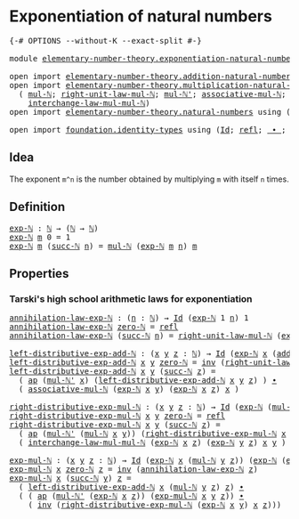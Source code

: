 # Exponentiation of natural numbers

<pre class="Agda"><a id="46" class="Symbol">{-#</a> <a id="50" class="Keyword">OPTIONS</a> <a id="58" class="Pragma">--without-K</a> <a id="70" class="Pragma">--exact-split</a> <a id="84" class="Symbol">#-}</a>

<a id="89" class="Keyword">module</a> <a id="96" href="elementary-number-theory.exponentiation-natural-numbers.html" class="Module">elementary-number-theory.exponentiation-natural-numbers</a> <a id="152" class="Keyword">where</a>

<a id="159" class="Keyword">open</a> <a id="164" class="Keyword">import</a> <a id="171" href="elementary-number-theory.addition-natural-numbers.html" class="Module">elementary-number-theory.addition-natural-numbers</a> <a id="221" class="Keyword">using</a> <a id="227" class="Symbol">(</a><a id="228" href="elementary-number-theory.addition-natural-numbers.html#988" class="Function">add-ℕ</a><a id="233" class="Symbol">)</a>
<a id="235" class="Keyword">open</a> <a id="240" class="Keyword">import</a> <a id="247" href="elementary-number-theory.multiplication-natural-numbers.html" class="Module">elementary-number-theory.multiplication-natural-numbers</a> <a id="303" class="Keyword">using</a>
  <a id="311" class="Symbol">(</a> <a id="313" href="elementary-number-theory.multiplication-natural-numbers.html#1176" class="Function">mul-ℕ</a><a id="318" class="Symbol">;</a> <a id="320" href="elementary-number-theory.multiplication-natural-numbers.html#1954" class="Function">right-unit-law-mul-ℕ</a><a id="340" class="Symbol">;</a> <a id="342" href="elementary-number-theory.multiplication-natural-numbers.html#1250" class="Function">mul-ℕ&#39;</a><a id="348" class="Symbol">;</a> <a id="350" href="elementary-number-theory.multiplication-natural-numbers.html#4397" class="Function">associative-mul-ℕ</a><a id="367" class="Symbol">;</a>
    <a id="373" href="elementary-number-theory.multiplication-natural-numbers.html#4999" class="Function">interchange-law-mul-mul-ℕ</a><a id="398" class="Symbol">)</a>
<a id="400" class="Keyword">open</a> <a id="405" class="Keyword">import</a> <a id="412" href="elementary-number-theory.natural-numbers.html" class="Module">elementary-number-theory.natural-numbers</a> <a id="453" class="Keyword">using</a> <a id="459" class="Symbol">(</a><a id="460" href="elementary-number-theory.natural-numbers.html#1438" class="Datatype">ℕ</a><a id="461" class="Symbol">;</a> <a id="463" href="elementary-number-theory.natural-numbers.html#1459" class="InductiveConstructor">zero-ℕ</a><a id="469" class="Symbol">;</a> <a id="471" href="elementary-number-theory.natural-numbers.html#1472" class="InductiveConstructor">succ-ℕ</a><a id="477" class="Symbol">)</a>

<a id="480" class="Keyword">open</a> <a id="485" class="Keyword">import</a> <a id="492" href="foundation.identity-types.html" class="Module">foundation.identity-types</a> <a id="518" class="Keyword">using</a> <a id="524" class="Symbol">(</a><a id="525" href="foundation-core.identity-types.html#641" class="Datatype">Id</a><a id="527" class="Symbol">;</a> <a id="529" href="foundation-core.identity-types.html#694" class="InductiveConstructor">refl</a><a id="533" class="Symbol">;</a> <a id="535" href="foundation-core.identity-types.html#1239" class="Function Operator">_∙_</a><a id="538" class="Symbol">;</a> <a id="540" href="foundation-core.identity-types.html#1552" class="Function">inv</a><a id="543" class="Symbol">;</a> <a id="545" href="foundation-core.identity-types.html#2853" class="Function">ap</a><a id="547" class="Symbol">)</a>
</pre>
## Idea

The exponent `m^n` is the number obtained by multiplying `m` with itself `n` times.

## Definition

<pre class="Agda"><a id="exp-ℕ"></a><a id="671" href="elementary-number-theory.exponentiation-natural-numbers.html#671" class="Function">exp-ℕ</a> <a id="677" class="Symbol">:</a> <a id="679" href="elementary-number-theory.natural-numbers.html#1438" class="Datatype">ℕ</a> <a id="681" class="Symbol">→</a> <a id="683" class="Symbol">(</a><a id="684" href="elementary-number-theory.natural-numbers.html#1438" class="Datatype">ℕ</a> <a id="686" class="Symbol">→</a> <a id="688" href="elementary-number-theory.natural-numbers.html#1438" class="Datatype">ℕ</a><a id="689" class="Symbol">)</a>
<a id="691" href="elementary-number-theory.exponentiation-natural-numbers.html#671" class="Function">exp-ℕ</a> <a id="697" href="elementary-number-theory.exponentiation-natural-numbers.html#697" class="Bound">m</a> <a id="699" class="Number">0</a> <a id="701" class="Symbol">=</a> <a id="703" class="Number">1</a>
<a id="705" href="elementary-number-theory.exponentiation-natural-numbers.html#671" class="Function">exp-ℕ</a> <a id="711" href="elementary-number-theory.exponentiation-natural-numbers.html#711" class="Bound">m</a> <a id="713" class="Symbol">(</a><a id="714" href="elementary-number-theory.natural-numbers.html#1472" class="InductiveConstructor">succ-ℕ</a> <a id="721" href="elementary-number-theory.exponentiation-natural-numbers.html#721" class="Bound">n</a><a id="722" class="Symbol">)</a> <a id="724" class="Symbol">=</a> <a id="726" href="elementary-number-theory.multiplication-natural-numbers.html#1176" class="Function">mul-ℕ</a> <a id="732" class="Symbol">(</a><a id="733" href="elementary-number-theory.exponentiation-natural-numbers.html#671" class="Function">exp-ℕ</a> <a id="739" href="elementary-number-theory.exponentiation-natural-numbers.html#711" class="Bound">m</a> <a id="741" href="elementary-number-theory.exponentiation-natural-numbers.html#721" class="Bound">n</a><a id="742" class="Symbol">)</a> <a id="744" href="elementary-number-theory.exponentiation-natural-numbers.html#711" class="Bound">m</a>
</pre>
## Properties

### Tarski's high school arithmetic laws for exponentiation

<pre class="Agda"><a id="annihilation-law-exp-ℕ"></a><a id="835" href="elementary-number-theory.exponentiation-natural-numbers.html#835" class="Function">annihilation-law-exp-ℕ</a> <a id="858" class="Symbol">:</a> <a id="860" class="Symbol">(</a><a id="861" href="elementary-number-theory.exponentiation-natural-numbers.html#861" class="Bound">n</a> <a id="863" class="Symbol">:</a> <a id="865" href="elementary-number-theory.natural-numbers.html#1438" class="Datatype">ℕ</a><a id="866" class="Symbol">)</a> <a id="868" class="Symbol">→</a> <a id="870" href="foundation-core.identity-types.html#641" class="Datatype">Id</a> <a id="873" class="Symbol">(</a><a id="874" href="elementary-number-theory.exponentiation-natural-numbers.html#671" class="Function">exp-ℕ</a> <a id="880" class="Number">1</a> <a id="882" href="elementary-number-theory.exponentiation-natural-numbers.html#861" class="Bound">n</a><a id="883" class="Symbol">)</a> <a id="885" class="Number">1</a>
<a id="887" href="elementary-number-theory.exponentiation-natural-numbers.html#835" class="Function">annihilation-law-exp-ℕ</a> <a id="910" href="elementary-number-theory.natural-numbers.html#1459" class="InductiveConstructor">zero-ℕ</a> <a id="917" class="Symbol">=</a> <a id="919" href="foundation-core.identity-types.html#694" class="InductiveConstructor">refl</a>
<a id="924" href="elementary-number-theory.exponentiation-natural-numbers.html#835" class="Function">annihilation-law-exp-ℕ</a> <a id="947" class="Symbol">(</a><a id="948" href="elementary-number-theory.natural-numbers.html#1472" class="InductiveConstructor">succ-ℕ</a> <a id="955" href="elementary-number-theory.exponentiation-natural-numbers.html#955" class="Bound">n</a><a id="956" class="Symbol">)</a> <a id="958" class="Symbol">=</a> <a id="960" href="elementary-number-theory.multiplication-natural-numbers.html#1954" class="Function">right-unit-law-mul-ℕ</a> <a id="981" class="Symbol">(</a><a id="982" href="elementary-number-theory.exponentiation-natural-numbers.html#671" class="Function">exp-ℕ</a> <a id="988" class="Number">1</a> <a id="990" href="elementary-number-theory.exponentiation-natural-numbers.html#955" class="Bound">n</a><a id="991" class="Symbol">)</a> <a id="993" href="foundation-core.identity-types.html#1239" class="Function Operator">∙</a> <a id="995" href="elementary-number-theory.exponentiation-natural-numbers.html#835" class="Function">annihilation-law-exp-ℕ</a> <a id="1018" href="elementary-number-theory.exponentiation-natural-numbers.html#955" class="Bound">n</a>

<a id="left-distributive-exp-add-ℕ"></a><a id="1021" href="elementary-number-theory.exponentiation-natural-numbers.html#1021" class="Function">left-distributive-exp-add-ℕ</a> <a id="1049" class="Symbol">:</a> <a id="1051" class="Symbol">(</a><a id="1052" href="elementary-number-theory.exponentiation-natural-numbers.html#1052" class="Bound">x</a> <a id="1054" href="elementary-number-theory.exponentiation-natural-numbers.html#1054" class="Bound">y</a> <a id="1056" href="elementary-number-theory.exponentiation-natural-numbers.html#1056" class="Bound">z</a> <a id="1058" class="Symbol">:</a> <a id="1060" href="elementary-number-theory.natural-numbers.html#1438" class="Datatype">ℕ</a><a id="1061" class="Symbol">)</a> <a id="1063" class="Symbol">→</a> <a id="1065" href="foundation-core.identity-types.html#641" class="Datatype">Id</a> <a id="1068" class="Symbol">(</a><a id="1069" href="elementary-number-theory.exponentiation-natural-numbers.html#671" class="Function">exp-ℕ</a> <a id="1075" href="elementary-number-theory.exponentiation-natural-numbers.html#1052" class="Bound">x</a> <a id="1077" class="Symbol">(</a><a id="1078" href="elementary-number-theory.addition-natural-numbers.html#988" class="Function">add-ℕ</a> <a id="1084" href="elementary-number-theory.exponentiation-natural-numbers.html#1054" class="Bound">y</a> <a id="1086" href="elementary-number-theory.exponentiation-natural-numbers.html#1056" class="Bound">z</a><a id="1087" class="Symbol">))</a> <a id="1090" class="Symbol">(</a><a id="1091" href="elementary-number-theory.multiplication-natural-numbers.html#1176" class="Function">mul-ℕ</a> <a id="1097" class="Symbol">(</a><a id="1098" href="elementary-number-theory.exponentiation-natural-numbers.html#671" class="Function">exp-ℕ</a> <a id="1104" href="elementary-number-theory.exponentiation-natural-numbers.html#1052" class="Bound">x</a> <a id="1106" href="elementary-number-theory.exponentiation-natural-numbers.html#1054" class="Bound">y</a><a id="1107" class="Symbol">)</a> <a id="1109" class="Symbol">(</a><a id="1110" href="elementary-number-theory.exponentiation-natural-numbers.html#671" class="Function">exp-ℕ</a> <a id="1116" href="elementary-number-theory.exponentiation-natural-numbers.html#1052" class="Bound">x</a> <a id="1118" href="elementary-number-theory.exponentiation-natural-numbers.html#1056" class="Bound">z</a><a id="1119" class="Symbol">))</a>
<a id="1122" href="elementary-number-theory.exponentiation-natural-numbers.html#1021" class="Function">left-distributive-exp-add-ℕ</a> <a id="1150" href="elementary-number-theory.exponentiation-natural-numbers.html#1150" class="Bound">x</a> <a id="1152" href="elementary-number-theory.exponentiation-natural-numbers.html#1152" class="Bound">y</a> <a id="1154" href="elementary-number-theory.natural-numbers.html#1459" class="InductiveConstructor">zero-ℕ</a> <a id="1161" class="Symbol">=</a> <a id="1163" href="foundation-core.identity-types.html#1552" class="Function">inv</a> <a id="1167" class="Symbol">(</a><a id="1168" href="elementary-number-theory.multiplication-natural-numbers.html#1954" class="Function">right-unit-law-mul-ℕ</a> <a id="1189" class="Symbol">(</a><a id="1190" href="elementary-number-theory.exponentiation-natural-numbers.html#671" class="Function">exp-ℕ</a> <a id="1196" href="elementary-number-theory.exponentiation-natural-numbers.html#1150" class="Bound">x</a> <a id="1198" href="elementary-number-theory.exponentiation-natural-numbers.html#1152" class="Bound">y</a><a id="1199" class="Symbol">))</a>
<a id="1202" href="elementary-number-theory.exponentiation-natural-numbers.html#1021" class="Function">left-distributive-exp-add-ℕ</a> <a id="1230" href="elementary-number-theory.exponentiation-natural-numbers.html#1230" class="Bound">x</a> <a id="1232" href="elementary-number-theory.exponentiation-natural-numbers.html#1232" class="Bound">y</a> <a id="1234" class="Symbol">(</a><a id="1235" href="elementary-number-theory.natural-numbers.html#1472" class="InductiveConstructor">succ-ℕ</a> <a id="1242" href="elementary-number-theory.exponentiation-natural-numbers.html#1242" class="Bound">z</a><a id="1243" class="Symbol">)</a> <a id="1245" class="Symbol">=</a>
  <a id="1249" class="Symbol">(</a> <a id="1251" href="foundation-core.identity-types.html#2853" class="Function">ap</a> <a id="1254" class="Symbol">(</a><a id="1255" href="elementary-number-theory.multiplication-natural-numbers.html#1250" class="Function">mul-ℕ&#39;</a> <a id="1262" href="elementary-number-theory.exponentiation-natural-numbers.html#1230" class="Bound">x</a><a id="1263" class="Symbol">)</a> <a id="1265" class="Symbol">(</a><a id="1266" href="elementary-number-theory.exponentiation-natural-numbers.html#1021" class="Function">left-distributive-exp-add-ℕ</a> <a id="1294" href="elementary-number-theory.exponentiation-natural-numbers.html#1230" class="Bound">x</a> <a id="1296" href="elementary-number-theory.exponentiation-natural-numbers.html#1232" class="Bound">y</a> <a id="1298" href="elementary-number-theory.exponentiation-natural-numbers.html#1242" class="Bound">z</a><a id="1299" class="Symbol">)</a> <a id="1301" class="Symbol">)</a> <a id="1303" href="foundation-core.identity-types.html#1239" class="Function Operator">∙</a>
  <a id="1307" class="Symbol">(</a> <a id="1309" href="elementary-number-theory.multiplication-natural-numbers.html#4397" class="Function">associative-mul-ℕ</a> <a id="1327" class="Symbol">(</a><a id="1328" href="elementary-number-theory.exponentiation-natural-numbers.html#671" class="Function">exp-ℕ</a> <a id="1334" href="elementary-number-theory.exponentiation-natural-numbers.html#1230" class="Bound">x</a> <a id="1336" href="elementary-number-theory.exponentiation-natural-numbers.html#1232" class="Bound">y</a><a id="1337" class="Symbol">)</a> <a id="1339" class="Symbol">(</a><a id="1340" href="elementary-number-theory.exponentiation-natural-numbers.html#671" class="Function">exp-ℕ</a> <a id="1346" href="elementary-number-theory.exponentiation-natural-numbers.html#1230" class="Bound">x</a> <a id="1348" href="elementary-number-theory.exponentiation-natural-numbers.html#1242" class="Bound">z</a><a id="1349" class="Symbol">)</a> <a id="1351" href="elementary-number-theory.exponentiation-natural-numbers.html#1230" class="Bound">x</a> <a id="1353" class="Symbol">)</a>

<a id="right-distributive-exp-mul-ℕ"></a><a id="1356" href="elementary-number-theory.exponentiation-natural-numbers.html#1356" class="Function">right-distributive-exp-mul-ℕ</a> <a id="1385" class="Symbol">:</a> <a id="1387" class="Symbol">(</a><a id="1388" href="elementary-number-theory.exponentiation-natural-numbers.html#1388" class="Bound">x</a> <a id="1390" href="elementary-number-theory.exponentiation-natural-numbers.html#1390" class="Bound">y</a> <a id="1392" href="elementary-number-theory.exponentiation-natural-numbers.html#1392" class="Bound">z</a> <a id="1394" class="Symbol">:</a> <a id="1396" href="elementary-number-theory.natural-numbers.html#1438" class="Datatype">ℕ</a><a id="1397" class="Symbol">)</a> <a id="1399" class="Symbol">→</a> <a id="1401" href="foundation-core.identity-types.html#641" class="Datatype">Id</a> <a id="1404" class="Symbol">(</a><a id="1405" href="elementary-number-theory.exponentiation-natural-numbers.html#671" class="Function">exp-ℕ</a> <a id="1411" class="Symbol">(</a><a id="1412" href="elementary-number-theory.multiplication-natural-numbers.html#1176" class="Function">mul-ℕ</a> <a id="1418" href="elementary-number-theory.exponentiation-natural-numbers.html#1388" class="Bound">x</a> <a id="1420" href="elementary-number-theory.exponentiation-natural-numbers.html#1390" class="Bound">y</a><a id="1421" class="Symbol">)</a> <a id="1423" href="elementary-number-theory.exponentiation-natural-numbers.html#1392" class="Bound">z</a><a id="1424" class="Symbol">)</a> <a id="1426" class="Symbol">(</a><a id="1427" href="elementary-number-theory.multiplication-natural-numbers.html#1176" class="Function">mul-ℕ</a> <a id="1433" class="Symbol">(</a><a id="1434" href="elementary-number-theory.exponentiation-natural-numbers.html#671" class="Function">exp-ℕ</a> <a id="1440" href="elementary-number-theory.exponentiation-natural-numbers.html#1388" class="Bound">x</a> <a id="1442" href="elementary-number-theory.exponentiation-natural-numbers.html#1392" class="Bound">z</a><a id="1443" class="Symbol">)</a> <a id="1445" class="Symbol">(</a><a id="1446" href="elementary-number-theory.exponentiation-natural-numbers.html#671" class="Function">exp-ℕ</a> <a id="1452" href="elementary-number-theory.exponentiation-natural-numbers.html#1390" class="Bound">y</a> <a id="1454" href="elementary-number-theory.exponentiation-natural-numbers.html#1392" class="Bound">z</a><a id="1455" class="Symbol">))</a>
<a id="1458" href="elementary-number-theory.exponentiation-natural-numbers.html#1356" class="Function">right-distributive-exp-mul-ℕ</a> <a id="1487" href="elementary-number-theory.exponentiation-natural-numbers.html#1487" class="Bound">x</a> <a id="1489" href="elementary-number-theory.exponentiation-natural-numbers.html#1489" class="Bound">y</a> <a id="1491" href="elementary-number-theory.natural-numbers.html#1459" class="InductiveConstructor">zero-ℕ</a> <a id="1498" class="Symbol">=</a> <a id="1500" href="foundation-core.identity-types.html#694" class="InductiveConstructor">refl</a>
<a id="1505" href="elementary-number-theory.exponentiation-natural-numbers.html#1356" class="Function">right-distributive-exp-mul-ℕ</a> <a id="1534" href="elementary-number-theory.exponentiation-natural-numbers.html#1534" class="Bound">x</a> <a id="1536" href="elementary-number-theory.exponentiation-natural-numbers.html#1536" class="Bound">y</a> <a id="1538" class="Symbol">(</a><a id="1539" href="elementary-number-theory.natural-numbers.html#1472" class="InductiveConstructor">succ-ℕ</a> <a id="1546" href="elementary-number-theory.exponentiation-natural-numbers.html#1546" class="Bound">z</a><a id="1547" class="Symbol">)</a> <a id="1549" class="Symbol">=</a>
  <a id="1553" class="Symbol">(</a> <a id="1555" href="foundation-core.identity-types.html#2853" class="Function">ap</a> <a id="1558" class="Symbol">(</a><a id="1559" href="elementary-number-theory.multiplication-natural-numbers.html#1250" class="Function">mul-ℕ&#39;</a> <a id="1566" class="Symbol">(</a><a id="1567" href="elementary-number-theory.multiplication-natural-numbers.html#1176" class="Function">mul-ℕ</a> <a id="1573" href="elementary-number-theory.exponentiation-natural-numbers.html#1534" class="Bound">x</a> <a id="1575" href="elementary-number-theory.exponentiation-natural-numbers.html#1536" class="Bound">y</a><a id="1576" class="Symbol">))</a> <a id="1579" class="Symbol">(</a><a id="1580" href="elementary-number-theory.exponentiation-natural-numbers.html#1356" class="Function">right-distributive-exp-mul-ℕ</a> <a id="1609" href="elementary-number-theory.exponentiation-natural-numbers.html#1534" class="Bound">x</a> <a id="1611" href="elementary-number-theory.exponentiation-natural-numbers.html#1536" class="Bound">y</a> <a id="1613" href="elementary-number-theory.exponentiation-natural-numbers.html#1546" class="Bound">z</a><a id="1614" class="Symbol">)</a> <a id="1616" class="Symbol">)</a> <a id="1618" href="foundation-core.identity-types.html#1239" class="Function Operator">∙</a>
  <a id="1622" class="Symbol">(</a> <a id="1624" href="elementary-number-theory.multiplication-natural-numbers.html#4999" class="Function">interchange-law-mul-mul-ℕ</a> <a id="1650" class="Symbol">(</a><a id="1651" href="elementary-number-theory.exponentiation-natural-numbers.html#671" class="Function">exp-ℕ</a> <a id="1657" href="elementary-number-theory.exponentiation-natural-numbers.html#1534" class="Bound">x</a> <a id="1659" href="elementary-number-theory.exponentiation-natural-numbers.html#1546" class="Bound">z</a><a id="1660" class="Symbol">)</a> <a id="1662" class="Symbol">(</a><a id="1663" href="elementary-number-theory.exponentiation-natural-numbers.html#671" class="Function">exp-ℕ</a> <a id="1669" href="elementary-number-theory.exponentiation-natural-numbers.html#1536" class="Bound">y</a> <a id="1671" href="elementary-number-theory.exponentiation-natural-numbers.html#1546" class="Bound">z</a><a id="1672" class="Symbol">)</a> <a id="1674" href="elementary-number-theory.exponentiation-natural-numbers.html#1534" class="Bound">x</a> <a id="1676" href="elementary-number-theory.exponentiation-natural-numbers.html#1536" class="Bound">y</a> <a id="1678" class="Symbol">)</a>

<a id="exp-mul-ℕ"></a><a id="1681" href="elementary-number-theory.exponentiation-natural-numbers.html#1681" class="Function">exp-mul-ℕ</a> <a id="1691" class="Symbol">:</a> <a id="1693" class="Symbol">(</a><a id="1694" href="elementary-number-theory.exponentiation-natural-numbers.html#1694" class="Bound">x</a> <a id="1696" href="elementary-number-theory.exponentiation-natural-numbers.html#1696" class="Bound">y</a> <a id="1698" href="elementary-number-theory.exponentiation-natural-numbers.html#1698" class="Bound">z</a> <a id="1700" class="Symbol">:</a> <a id="1702" href="elementary-number-theory.natural-numbers.html#1438" class="Datatype">ℕ</a><a id="1703" class="Symbol">)</a> <a id="1705" class="Symbol">→</a> <a id="1707" href="foundation-core.identity-types.html#641" class="Datatype">Id</a> <a id="1710" class="Symbol">(</a><a id="1711" href="elementary-number-theory.exponentiation-natural-numbers.html#671" class="Function">exp-ℕ</a> <a id="1717" href="elementary-number-theory.exponentiation-natural-numbers.html#1694" class="Bound">x</a> <a id="1719" class="Symbol">(</a><a id="1720" href="elementary-number-theory.multiplication-natural-numbers.html#1176" class="Function">mul-ℕ</a> <a id="1726" href="elementary-number-theory.exponentiation-natural-numbers.html#1696" class="Bound">y</a> <a id="1728" href="elementary-number-theory.exponentiation-natural-numbers.html#1698" class="Bound">z</a><a id="1729" class="Symbol">))</a> <a id="1732" class="Symbol">(</a><a id="1733" href="elementary-number-theory.exponentiation-natural-numbers.html#671" class="Function">exp-ℕ</a> <a id="1739" class="Symbol">(</a><a id="1740" href="elementary-number-theory.exponentiation-natural-numbers.html#671" class="Function">exp-ℕ</a> <a id="1746" href="elementary-number-theory.exponentiation-natural-numbers.html#1694" class="Bound">x</a> <a id="1748" href="elementary-number-theory.exponentiation-natural-numbers.html#1696" class="Bound">y</a><a id="1749" class="Symbol">)</a> <a id="1751" href="elementary-number-theory.exponentiation-natural-numbers.html#1698" class="Bound">z</a><a id="1752" class="Symbol">)</a>
<a id="1754" href="elementary-number-theory.exponentiation-natural-numbers.html#1681" class="Function">exp-mul-ℕ</a> <a id="1764" href="elementary-number-theory.exponentiation-natural-numbers.html#1764" class="Bound">x</a> <a id="1766" href="elementary-number-theory.natural-numbers.html#1459" class="InductiveConstructor">zero-ℕ</a> <a id="1773" href="elementary-number-theory.exponentiation-natural-numbers.html#1773" class="Bound">z</a> <a id="1775" class="Symbol">=</a> <a id="1777" href="foundation-core.identity-types.html#1552" class="Function">inv</a> <a id="1781" class="Symbol">(</a><a id="1782" href="elementary-number-theory.exponentiation-natural-numbers.html#835" class="Function">annihilation-law-exp-ℕ</a> <a id="1805" href="elementary-number-theory.exponentiation-natural-numbers.html#1773" class="Bound">z</a><a id="1806" class="Symbol">)</a>
<a id="1808" href="elementary-number-theory.exponentiation-natural-numbers.html#1681" class="Function">exp-mul-ℕ</a> <a id="1818" href="elementary-number-theory.exponentiation-natural-numbers.html#1818" class="Bound">x</a> <a id="1820" class="Symbol">(</a><a id="1821" href="elementary-number-theory.natural-numbers.html#1472" class="InductiveConstructor">succ-ℕ</a> <a id="1828" href="elementary-number-theory.exponentiation-natural-numbers.html#1828" class="Bound">y</a><a id="1829" class="Symbol">)</a> <a id="1831" href="elementary-number-theory.exponentiation-natural-numbers.html#1831" class="Bound">z</a> <a id="1833" class="Symbol">=</a>
  <a id="1837" class="Symbol">(</a> <a id="1839" href="elementary-number-theory.exponentiation-natural-numbers.html#1021" class="Function">left-distributive-exp-add-ℕ</a> <a id="1867" href="elementary-number-theory.exponentiation-natural-numbers.html#1818" class="Bound">x</a> <a id="1869" class="Symbol">(</a><a id="1870" href="elementary-number-theory.multiplication-natural-numbers.html#1176" class="Function">mul-ℕ</a> <a id="1876" href="elementary-number-theory.exponentiation-natural-numbers.html#1828" class="Bound">y</a> <a id="1878" href="elementary-number-theory.exponentiation-natural-numbers.html#1831" class="Bound">z</a><a id="1879" class="Symbol">)</a> <a id="1881" href="elementary-number-theory.exponentiation-natural-numbers.html#1831" class="Bound">z</a><a id="1882" class="Symbol">)</a> <a id="1884" href="foundation-core.identity-types.html#1239" class="Function Operator">∙</a>
  <a id="1888" class="Symbol">(</a> <a id="1890" class="Symbol">(</a> <a id="1892" href="foundation-core.identity-types.html#2853" class="Function">ap</a> <a id="1895" class="Symbol">(</a><a id="1896" href="elementary-number-theory.multiplication-natural-numbers.html#1250" class="Function">mul-ℕ&#39;</a> <a id="1903" class="Symbol">(</a><a id="1904" href="elementary-number-theory.exponentiation-natural-numbers.html#671" class="Function">exp-ℕ</a> <a id="1910" href="elementary-number-theory.exponentiation-natural-numbers.html#1818" class="Bound">x</a> <a id="1912" href="elementary-number-theory.exponentiation-natural-numbers.html#1831" class="Bound">z</a><a id="1913" class="Symbol">))</a> <a id="1916" class="Symbol">(</a><a id="1917" href="elementary-number-theory.exponentiation-natural-numbers.html#1681" class="Function">exp-mul-ℕ</a> <a id="1927" href="elementary-number-theory.exponentiation-natural-numbers.html#1818" class="Bound">x</a> <a id="1929" href="elementary-number-theory.exponentiation-natural-numbers.html#1828" class="Bound">y</a> <a id="1931" href="elementary-number-theory.exponentiation-natural-numbers.html#1831" class="Bound">z</a><a id="1932" class="Symbol">))</a> <a id="1935" href="foundation-core.identity-types.html#1239" class="Function Operator">∙</a>
    <a id="1941" class="Symbol">(</a> <a id="1943" href="foundation-core.identity-types.html#1552" class="Function">inv</a> <a id="1947" class="Symbol">(</a><a id="1948" href="elementary-number-theory.exponentiation-natural-numbers.html#1356" class="Function">right-distributive-exp-mul-ℕ</a> <a id="1977" class="Symbol">(</a><a id="1978" href="elementary-number-theory.exponentiation-natural-numbers.html#671" class="Function">exp-ℕ</a> <a id="1984" href="elementary-number-theory.exponentiation-natural-numbers.html#1818" class="Bound">x</a> <a id="1986" href="elementary-number-theory.exponentiation-natural-numbers.html#1828" class="Bound">y</a><a id="1987" class="Symbol">)</a> <a id="1989" href="elementary-number-theory.exponentiation-natural-numbers.html#1818" class="Bound">x</a> <a id="1991" href="elementary-number-theory.exponentiation-natural-numbers.html#1831" class="Bound">z</a><a id="1992" class="Symbol">)))</a>
</pre>